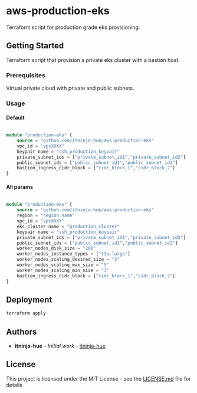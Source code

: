 # aws-production-eks
Terraform script for production grade eks provisioning.


## Getting Started

Terraform script that provision a private eks cluster with a bastion host.

### Prerequisites

Virtual private cloud with private and public subnets.


### Usage

#### Default

```terraform

module "production-eks" {
    source = "github.com/itninja-hue/aws-production-eks"
    vpc_id = "vpcXXXX"
    keypair-name = "ssh_production_keypair"
    private_subnet_ids = ["private_subnet_id1","private_subnet_id2"]
    public_subnet_ids = ["public_subnet_id1","public_subnet_id2"]
    bastion_ingress_cidr_block = ["cidr_block_1","cidr_block_2"]
}

```
#### All params

```terraform

module "production-eks" {
    source = "github.com/itninja-hue/aws-production-eks"
    region = "region_name"
    vpc_id = "vpcXXXX"
    eks_cluster-name = "production_cluster"
    keypair-name = "ssh_production_keypair"
    private_subnet_ids = ["private_subnet_id1","private_subnet_id2"]
    public_subnet_ids = ["public_subnet_id1","public_subnet_id2"]
    worker_nodes_disk_size = "200"
    worker_nodes_instance_types = ["t3a.large"]
    worker_nodes_scaling_desired_size = "3"
    worker_nodes_scaling_max_size = "5"
    worker_nodes_scaling_min_size = "3"
    bastion_ingress_cidr_block = ["cidr_block_1","cidr_block_2"]
}

```


## Deployment

```bash
terraform apply
```

## Authors

* **itninja-hue** - *Initial work* - [itninja-hue](https://github.com/itninja-hue)

## License

This project is licensed under the MIT License - see the [LICENSE.md](LICENSE.md) file for details
